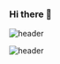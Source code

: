 ### Hi there 👋

<!--
**sjahnsj/sjahnsj** is a ✨ _special_ ✨ repository because its `README.md` (this file) appears on your GitHub profile.

Here are some ideas to get you started:

- 🔭 I’m currently working on ...
- 🌱 I’m currently learning ...
- 👯 I’m looking to collaborate on ...
- 🤔 I’m looking for help with ...
- 💬 Ask me about ...
- 📫 How to reach me: ...
- 😄 Pronouns: ...
- ⚡ Fun fact: ...
-->

![header](https://capsule-render.vercel.app/api?type=wave&color=ffaa11&height=300&section=header&text=안승진(S.J.%20Ahn)&fontSize=90&font-color=000000)

![header](https://capsule-render.vercel.app/api?type=rounded&color=auto&height=100&section=header&text=My%20Tech%20Stack&fontSize=40)
